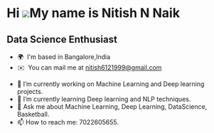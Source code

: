 Hi ![](https://user-images.githubusercontent.com/18350557/176309783-0785949b-9127-417c-8b55-ab5a4333674e.gif)My name is Nitish N Naik
=====================================================================================================================================

Data Science Enthusiast
-----------------------

* 🌍  I'm based in Bangalore,India
* ✉️  You can mail me at [nitish6121999@gmail.com](mailto:nitish6121999@gmail.com)
- 🔭 I’m currently working on Machine Learning and Deep learning projects.
- 🌱 I’m currently learning Deep learning and NLP techniques.
- 💬 Ask me about Machine Learning, Deep Learning, DataScience, Basketball.
- 📫 How to reach me: 7022605655.

